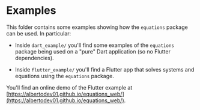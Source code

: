# Examples

This folder contains some examples showing how the `equations` package can be used. In particular:

  - Inside `dart_example/` you'll find some examples of the `equations` package being used on a "pure" Dart application (so no Flutter dependencies).

  - Inside `flutter_example/` you'll find a Flutter app that solves systems and equations using the `equations` package.

You'll find an online demo of the Flutter example at [https://albertodev01.github.io/equations_web/](https://albertodev01.github.io/equations_web/).